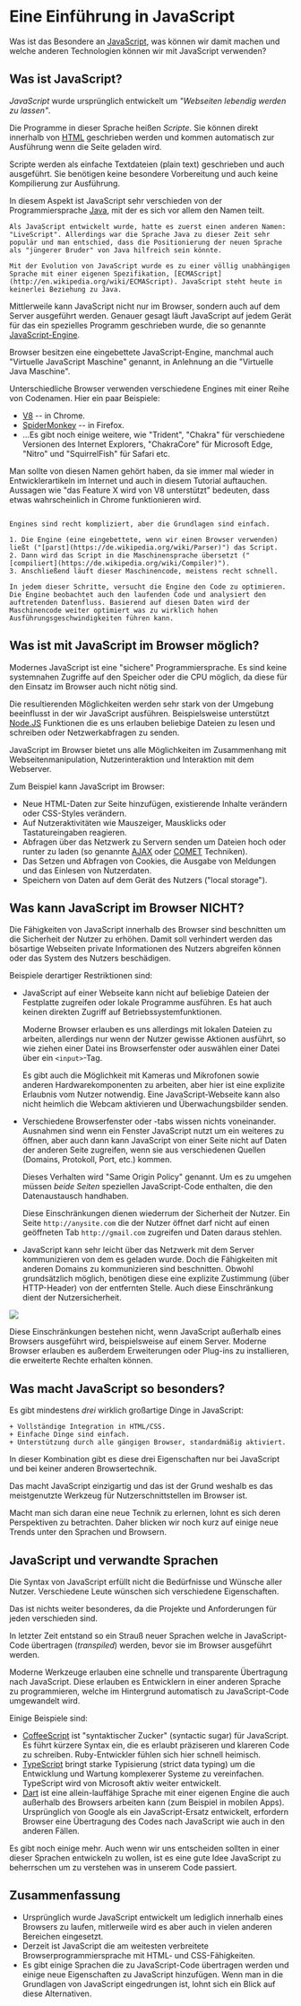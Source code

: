 # Eine Einführung in JavaScript

Was ist das Besondere an [JavaScript](https://de.wikipedia.org/wiki/JavaScript), was können wir damit machen und welche anderen Technologien können wir mit JavaScript verwenden?

## Was ist JavaScript?

*JavaScript* wurde ursprünglich entwickelt um *"Webseiten lebendig werden zu lassen"*.

Die Programme in dieser Sprache heißen *Scripte*. Sie können direkt innerhalb von [HTML](https://de.wikipedia.org/wiki/Hypertext_Markup_Language) geschrieben werden und kommen automatisch zur Ausführung wenn die Seite geladen wird.

Scripte werden als einfache Textdateien (plain text) geschrieben und auch ausgeführt. Sie benötigen keine besondere Vorbereitung und auch keine Kompilierung zur Ausführung.

In diesem Aspekt ist JavaScript sehr verschieden von der Programmiersprache [Java](https://de.wikipedia.org/wiki/Java_(Programmiersprache)), mit der es sich vor allem den Namen teilt.

```smart header="Warum <u>Java</u>Script?"
Als JavaScript entwickelt wurde, hatte es zuerst einen anderen Namen: "LiveScript". Allerdings war die Sprache Java zu dieser Zeit sehr populär und man entschied, dass die Positionierung der neuen Sprache als "jüngerer Bruder" von Java hilfreich sein könnte.

Mit der Evolution von JavaScript wurde es zu einer völlig unabhängigen Sprache mit einer eigenen Spezifikation, [ECMAScript](http://en.wikipedia.org/wiki/ECMAScript). JavaScript steht heute in keinerlei Beziehung zu Java.
```

Mittlerweile kann JavaScript nicht nur im Browser, sondern auch auf dem Server ausgeführt werden. Genauer gesagt läuft JavaScript auf jedem Gerät für das ein spezielles Programm geschrieben wurde, die so genannte [JavaScript-Engine](https://en.wikipedia.org/wiki/JavaScript_engine).

Browser besitzen eine eingebettete JavaScript-Engine, manchmal auch "Virtuelle JavaScript Maschine" genannt, in Anlehnung an die "Virtuelle Java Maschine".

Unterschiedliche Browser verwenden verschiedene Engines mit einer Reihe von Codenamen. Hier ein paar Beispiele:

- [V8](https://de.wikipedia.org/wiki/V8_(JavaScript-Implementierung)) -- in Chrome.
- [SpiderMonkey](https://de.wikipedia.org/wiki/SpiderMonkey) -- in Firefox.
- ...Es gibt noch einige weitere, wie "Trident", "Chakra" für verschiedene Versionen des Internet Explorers, "ChakraCore" für Microsoft Edge, "Nitro" und "SquirrelFish" für Safari etc.

Man sollte von diesen Namen gehört haben, da sie immer mal wieder in Entwicklerartikeln im Internet und auch in diesem Tutorial auftauchen. Aussagen wie "das Feature X wird von V8 unterstützt" bedeuten, dass etwas wahrscheinlich in Chrome funktionieren wird.

```smart header="Wie arbeiten Engines?"

Engines sind recht kompliziert, aber die Grundlagen sind einfach.

1. Die Engine (eine eingebettete, wenn wir einen Browser verwenden) ließt ("[parst](https://de.wikipedia.org/wiki/Parser)") das Script.
2. Dann wird das Script in die Maschinensprache übersetzt ("[compiliert](https://de.wikipedia.org/wiki/Compiler)").
3. Anschließend läuft dieser Maschinencode, meistens recht schnell.

In jedem dieser Schritte, versucht die Engine den Code zu optimieren. Die Engine beobachtet auch den laufenden Code und analysiert den auftretenden Datenfluss. Basierend auf diesen Daten wird der Maschinencode weiter optimiert was zu wirklich hohen Ausführungsgeschwindigkeiten führen kann.
```

## Was ist mit JavaScript im Browser möglich?

Modernes JavaScript ist eine "sichere" Programmiersprache. Es sind keine systemnahen Zugriffe auf den Speicher oder die CPU möglich, da diese für den Einsatz im Browser auch nicht nötig sind.

Die resultierenden Möglichkeiten werden sehr stark von der Umgebung beeinflusst in der wir JavaScript ausführen. Beispielsweise unterstützt [Node.JS](https://de.wikipedia.org/wiki/Node.js) Funktionen die es uns erlauben beliebige Dateien zu lesen und schreiben oder Netzwerkabfragen zu senden.

JavaScript im Browser bietet uns alle Möglichkeiten im Zusammenhang mit Webseitenmanipulation, Nutzerinteraktion und Interaktion mit dem Webserver.

Zum Beispiel kann JavaScript im Browser:

- Neue HTML-Daten zur Seite hinzufügen, existierende Inhalte verändern oder CSS-Styles verändern.
- Auf Nutzeraktivitäten wie Mauszeiger, Mausklicks oder Tastatureingaben reagieren.
- Abfragen über das Netzwerk zu Servern senden um Dateien hoch oder runter zu laden (so genannte [AJAX](https://de.wikipedia.org/wiki/Ajax_(Programmierung)) oder [COMET](https://en.wikipedia.org/wiki/Comet_(programming)) Techniken).
- Das Setzen und Abfragen von Cookies, die Ausgabe von Meldungen und das Einlesen von Nutzerdaten.
- Speichern von Daten auf dem Gerät des Nutzers ("local storage").

## Was kann JavaScript im Browser NICHT?

Die Fähigkeiten von JavaScript innerhalb des Browser sind beschnitten um die Sicherheit der Nutzer zu erhöhen. Damit soll verhindert werden das bösartige Webseiten private Informationen des Nutzers abgreifen können oder das System des Nutzers beschädigen.

Beispiele derartiger Restriktionen sind:

- JavaScript auf einer Webseite kann nicht auf beliebige Dateien der Festplatte zugreifen oder lokale Programme ausführen. Es hat auch keinen direkten Zugriff auf Betriebssystemfunktionen.

    Moderne Browser erlauben es uns allerdings mit lokalen Dateien zu arbeiten, allerdings nur wenn der Nutzer gewisse Aktionen ausführt, so wie ziehen einer Datei ins Browserfenster oder auswählen einer Datei über ein `<input>`-Tag.

    Es gibt auch die Möglichkeit mit Kameras und Mikrofonen sowie anderen Hardwarekomponenten zu arbeiten, aber hier ist eine explizite Erlaubnis vom Nutzer notwendig. Eine JavaScript-Webseite kann also nicht heimlich die Webcam aktivieren und Überwachungsbilder senden.
- Verschiedene Browserfenster oder -tabs wissen nichts voneinander. Ausnahmen sind wenn ein Fenster JavaScript nutzt um ein weiteres zu öffnen, aber auch dann kann JavaScript von einer Seite nicht auf Daten der anderen Seite zugreifen, wenn sie aus verschiedenen Quellen (Domains, Protokoll, Port, etc.) kommen.

    Dieses Verhalten wird "Same Origin Policy" genannt. Um es zu umgehen müssen *beide Seiten* speziellen JavaScript-Code enthalten, die den Datenaustausch handhaben.

    Diese Einschränkungen dienen wiederrum der Sicherheit der Nutzer. Ein Seite `http://anysite.com` die der Nutzer öffnet darf nicht auf einen geöffneten Tab `http://gmail.com` zugreifen und Daten daraus stehlen.
- JavaScript kann sehr leicht über das Netzwerk mit dem Server kommunizieren von dem es geladen wurde. Doch die Fähigkeiten mit anderen Domains zu kommunizieren sind beschnitten. Obwohl grundsätzlich möglich, benötigen diese eine explizite Zustimmung (über HTTP-Header) von der entfernten Stelle. Auch diese Einschränkung dient der Nutzersicherheit.

![](limitations.png)

Diese Einschränkungen bestehen nicht, wenn JavaScript außerhalb eines Browsers ausgeführt wird, beispielsweise auf einem Server. Moderne Browser erlauben es außerdem Erweiterungen oder Plug-ins zu installieren, die erweiterte Rechte erhalten können.

## Was macht JavaScript so besonders?

Es gibt mindestens *drei* wirklich großartige Dinge in JavaScript:

```compare
+ Vollständige Integration in HTML/CSS.
+ Einfache Dinge sind einfach.
+ Unterstützung durch alle gängigen Browser, standardmäßig aktiviert.
```

In dieser Kombination gibt es diese drei Eigenschaften nur bei JavaScript und bei keiner anderen Browsertechnik.

Das macht JavaScript einzigartig und das ist der Grund weshalb es das meistgenutzte Werkzeug für Nutzerschnittstellen im Browser ist.

Macht man sich daran eine neue Technik zu erlernen, lohnt es sich deren Perspektiven zu betrachten. Daher blicken wir noch kurz auf einige neue Trends unter den Sprachen und Browsern.

## JavaScript und verwandte Sprachen

Die Syntax von JavaScript erfüllt nicht die Bedürfnisse und Wünsche aller Nutzer. Verschiedene Leute wünschen sich verschiedene Eigenschaften.

Das ist nichts weiter besonderes, da die Projekte und Anforderungen für jeden verschieden sind.

In letzter Zeit entstand so ein Strauß neuer Sprachen welche in JavaScript-Code übertragen (*transpiled*) werden, bevor sie im Browser ausgeführt werden.

Moderne Werkzeuge erlauben eine schnelle und transparente Übertragung nach JavaScript. Diese erlauben es Entwicklern in einer anderen Sprache zu programmieren, welche im Hintergrund automatisch zu JavaScript-Code umgewandelt wird.

Einige Beispiele sind:

- [CoffeeScript](http://coffeescript.org/) ist "syntaktischer Zucker" (syntactic sugar) für JavaScript. Es führt kürzere Syntax ein, die es erlaubt präziseren und klareren Code zu schreiben. Ruby-Entwickler fühlen sich hier schnell heimisch.
- [TypeScript](http://www.typescriptlang.org/) bringt starke Typisierung (strict data typing) um die Entwicklung und Wartung  komplexerer Systeme zu vereinfachen. TypeScript wird von Microsoft aktiv weiter entwickelt.
- [Dart](https://www.dartlang.org/) ist eine allein-lauffähige Sprache mit einer eigenen Engine die auch außerhalb des Browsers arbeiten kann (zum Beispiel in mobilen Apps). Ursprünglich von Google als ein JavaScript-Ersatz entwickelt, erfordern Browser eine Übertragung des Codes nach JavaScript wie auch in den anderen Fällen.

Es gibt noch einige mehr. Auch wenn wir uns entscheiden sollten in einer dieser Sprachen entwickeln zu wollen, ist es eine gute Idee JavaScript zu beherrschen um zu verstehen was in unserem Code passiert.

## Zusammenfassung

- Ursprünglich wurde JavaScript entwickelt um lediglich innerhalb eines Browsers zu laufen, mitlerweile wird es aber auch in vielen anderen Bereichen eingesetzt.
- Derzeit ist JavaScript die am weitesten verbreitete Browserprogrammiersprache mit HTML- und CSS-Fähigkeiten.
- Es gibt einige Sprachen die zu JavaScript-Code übertragen werden und einige neue Eigenschaften zu JavaScript hinzufügen. Wenn man in die Grundlagen von JavaScript eingedrungen ist, lohnt sich ein Blick auf diese Alternativen.
